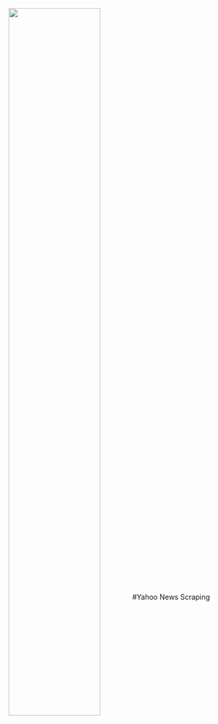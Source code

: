 <p align="center" width="80%">
  <img width="60%"  src="https://upload.wikimedia.org/wikipedia/commons/thumb/0/07/Yahoo_news_logo.svg/2560px-Yahoo_news_logo.svg.png"

<div align="center">
#Yahoo News Scraping
 </p>
 
</div>
